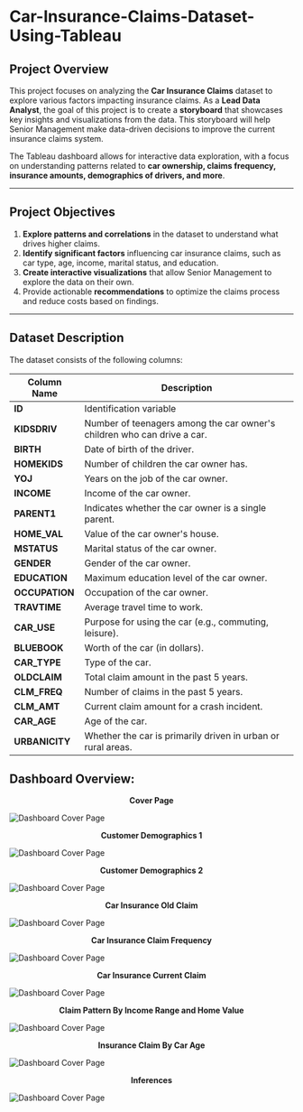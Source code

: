 # Car-Insurance-Claims-Dataset-Using-Tableau

## Project Overview

This project focuses on analyzing the **Car Insurance Claims** dataset to explore various factors impacting insurance claims. As a **Lead Data Analyst**, the goal of this project is to create a **storyboard** that showcases key insights and visualizations from the data. This storyboard will help Senior Management make data-driven decisions to improve the current insurance claims system.

The Tableau dashboard allows for interactive data exploration, with a focus on understanding patterns related to **car ownership, claims frequency, insurance amounts, demographics of drivers, and more**.

---

## Project Objectives

1. **Explore patterns and correlations** in the dataset to understand what drives higher claims.
2. **Identify significant factors** influencing car insurance claims, such as car type, age, income, marital status, and education.
3. **Create interactive visualizations** that allow Senior Management to explore the data on their own.
4. Provide actionable **recommendations** to optimize the claims process and reduce costs based on findings.

---

## Dataset Description

The dataset consists of the following columns:

| Column Name  | Description                                                                 |
|--------------|-----------------------------------------------------------------------------|
| **ID**       | Identification variable                                                      |
| **KIDSDRIV** | Number of teenagers among the car owner's children who can drive a car.      |
| **BIRTH**    | Date of birth of the driver.                                                 |
| **HOMEKIDS** | Number of children the car owner has.                                        |
| **YOJ**      | Years on the job of the car owner.                                           |
| **INCOME**   | Income of the car owner.                                                     |
| **PARENT1**  | Indicates whether the car owner is a single parent.                          |
| **HOME_VAL** | Value of the car owner's house.                                              |
| **MSTATUS**  | Marital status of the car owner.                                             |
| **GENDER**   | Gender of the car owner.                                                     |
| **EDUCATION**| Maximum education level of the car owner.                                    |
| **OCCUPATION**| Occupation of the car owner.                                                 |
| **TRAVTIME** | Average travel time to work.                                                 |
| **CAR_USE**  | Purpose for using the car (e.g., commuting, leisure).                        |
| **BLUEBOOK** | Worth of the car (in dollars).                                               |
| **CAR_TYPE** | Type of the car.                                                             |
| **OLDCLAIM** | Total claim amount in the past 5 years.                                      |
| **CLM_FREQ** | Number of claims in the past 5 years.                                        |
| **CLM_AMT**  | Current claim amount for a crash incident.                                   |
| **CAR_AGE**  | Age of the car.                                                              |
| **URBANICITY** | Whether the car is primarily driven in urban or rural areas.               |


## Dashboard Overview:

<p align="center"><b> Cover Page </b></p>

![Dashboard Cover Page](Tableau%20Project/Dashboard%20Photos/1_Dashboard_Cover_Page.png)

<p align="center"><b> Customer Demographics 1 </b></p>

![Dashboard Cover Page](Tableau%20Project/Dashboard%20Photos/2_Customer_Demographic_1.png)

<p align="center"><b> Customer Demographics 2 </b></p>

![Dashboard Cover Page](Tableau%20Project/Dashboard%20Photos/3_Customer_Demographic_2.png)

<p align="center"><b> Car Insurance Old Claim </b></p>

![Dashboard Cover Page](Tableau%20Project/Dashboard%20Photos/4_Car_Insurance_Old_claim.png)

<p align="center"><b> Car Insurance Claim Frequency </b></p>

![Dashboard Cover Page](Tableau%20Project/Dashboard%20Photos/5_Car_Insurance_Claim_Freq.png)

<p align="center"><b> Car Insurance Current Claim </b></p>

![Dashboard Cover Page](Tableau%20Project/Dashboard%20Photos/6_Car_Insurance_current_clm.png)

<p align="center"><b> Claim Pattern By Income Range and Home Value </b></p>

![Dashboard Cover Page](Tableau%20Project/Dashboard%20Photos/7_Clm_pattern_by_income_range_home_value.png)

<p align="center"><b> Insurance Claim By Car Age </b></p>

![Dashboard Cover Page](Tableau%20Project/Dashboard%20Photos/8_Insurance_clm_by_car_age.png)

<p align="center"><b> Inferences </b></p>

![Dashboard Cover Page](Tableau%20Project/Dashboard%20Photos/Inferences.png)

